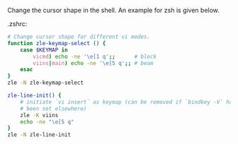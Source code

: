 Change the cursor shape in the shell. An example for zsh is given below.

.zshrc:
```sh
# Change cursor shape for different vi modes.
function zle-keymap-select () {
    case $KEYMAP in
        vicmd) echo -ne '\e[1 q';;      # block
        viins|main) echo -ne '\e[5 q';; # beam
    esac
}
zle -N zle-keymap-select

zle-line-init() {
	# initiate `vi insert` as keymap (can be removed if `bindkey -V` has
	# been set elsewhere)
	zle -K viins
	echo -ne "\e[5 q"
}
zle -N zle-line-init
```
